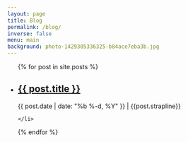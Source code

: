 ```yaml
---
layout: page
title: Blog
permalink: /blog/
inverse: false
menu: main
background: photo-1429305336325-b84ace7eba3b.jpg
---
```


<ul class="teaser-list o-list-reset">
  {% for post in site.posts %}
    <li class="teaser">
      <a class="teaser__link" href="{{ post.url | prepend: site.baseurl }}"><h2 class="teaser__title">{{ post.title }}</h2></a>
        <p><span class="teaser_meta">{{ post.date | date: "%b %-d, %Y" }}</span> | <span class="teaser__summary">{{post.strapline}}</span></p>

    </li>
  {% endfor %}
</ul>
